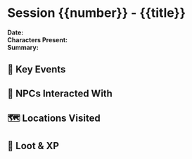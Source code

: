 # Session {{number}} - {{title}}

**Date:**  
**Characters Present:**  
**Summary:**

## 🧩 Key Events

## 🧠 NPCs Interacted With

## 🗺️ Locations Visited

## 🎁 Loot & XP